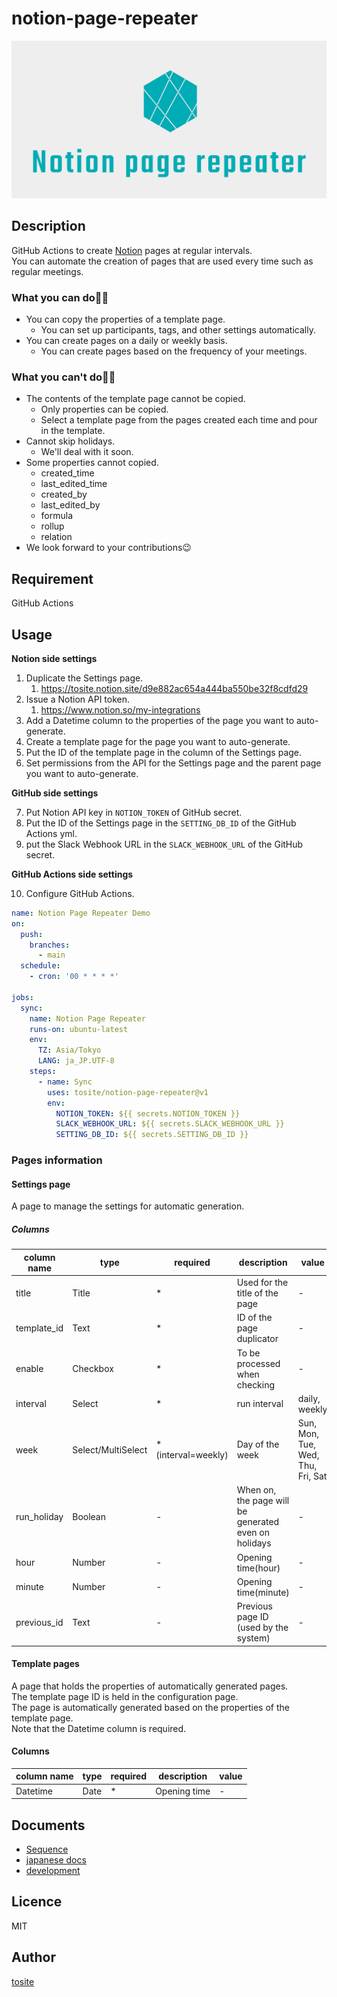 # notion-page-repeater

<div style="text-align: center;">

![logo](./docs/logo.png)

</div>

## Description
GitHub Actions to create [Notion](https://www.notion.so/) pages at regular intervals.  
You can automate the creation of pages that are used every time such as regular meetings.

### What you can do🙆‍♂️

- You can copy the properties of a template page.
  - You can set up participants, tags, and other settings automatically.
- You can create pages on a daily or weekly basis.
  - You can create pages based on the frequency of your meetings.

### What you can't do🙅‍♂️

- The contents of the template page cannot be copied.
  - Only properties can be copied.
  - Select a template page from the pages created each time and pour in the template.
- Cannot skip holidays.
  - We'll deal with it soon.
- Some properties cannot copied.
  - created_time
  - last_edited_time
  - created_by
  - last_edited_by
  - formula
  - rollup
  - relation
- We look forward to your contributions😉

## Requirement

GitHub Actions

## Usage

**Notion side settings**

1. Duplicate the Settings page.
    1. https://tosite.notion.site/d9e882ac654a444ba550be32f8cdfd29
2. Issue a Notion API token.
    1. https://www.notion.so/my-integrations
3. Add a Datetime column to the properties of the page you want to auto-generate.
4. Create a template page for the page you want to auto-generate.
5. Put the ID of the template page in the column of the Settings page.
6. Set permissions from the API for the Settings page and the parent page you want to auto-generate.

**GitHub side settings**

7. Put Notion API key in `NOTION_TOKEN` of GitHub secret.
8. Put the ID of the Settings page in the `SETTING_DB_ID` of the GitHub Actions yml.
9. put the Slack Webhook URL in the `SLACK_WEBHOOK_URL` of the GitHub secret.

**GitHub Actions side settings**

10. Configure GitHub Actions.

```yml  
name: Notion Page Repeater Demo
on:
  push:
    branches:
      - main
  schedule:
    - cron: '00 * * * *'

jobs:
  sync:
    name: Notion Page Repeater
    runs-on: ubuntu-latest
    env:
      TZ: Asia/Tokyo
      LANG: ja_JP.UTF-8
    steps:
      - name: Sync
        uses: tosite/notion-page-repeater@v1
        env:
          NOTION_TOKEN: ${{ secrets.NOTION_TOKEN }}
          SLACK_WEBHOOK_URL: ${{ secrets.SLACK_WEBHOOK_URL }}
          SETTING_DB_ID: ${{ secrets.SETTING_DB_ID }}
```

### Pages information

#### Settings page

A page to manage the settings for automatic generation.

##### Columns

| column name | type               | required | description                                         |value|
|-------------|--------------------|--------|-----------------------------------------------------| --- |
| title       | Title              | *      | Used for the title of the page                      | - |
| template_id | Text               | *      | ID of the page duplicator                           | - |
| enable      | Checkbox           | *      | To be processed when checking                       | - |
| interval    | Select             | *      | run interval                                        | daily, weekly |
| week        | Select/MultiSelect | * (interval=weekly) | Day of the week                                     | Sun, Mon, Tue, Wed, Thu, Fri, Sat |
| run_holiday | Boolean            | -      | When on, the page will be generated even on holidays | - |
| hour        | Number             | -      | Opening time(hour)                                  | - |
| minute      | Number             | -      | Opening time(minute)                                | - |
| previous_id | Text               | -      | Previous page ID (used by the system)               | - |
#### Template pages

A page that holds the properties of automatically generated pages.  
The template page ID is held in the configuration page.  
The page is automatically generated based on the properties of the template page.  
Note that the Datetime column is required.

#### Columns

|column name|type|required|description|value|
| --- | --- | --- | --- | --- |
| Datetime | Date | * | Opening time | - |

## Documents
- [Sequence](./docs/uml.md)
- [japanese docs](./docs/jp.md)
- [development](./docs/development.md)

## Licence

MIT

## Author

[tosite](https://github.com/tosite)
